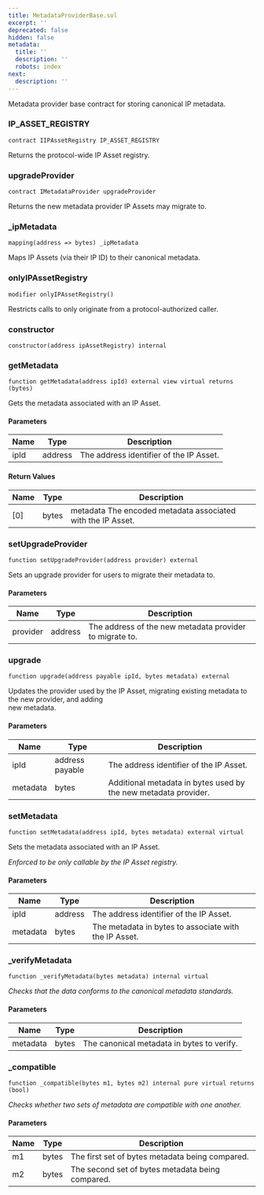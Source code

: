 ```yaml
---
title: MetadataProviderBase.sol
excerpt: ''
deprecated: false
hidden: false
metadata:
  title: ''
  description: ''
  robots: index
next:
  description: ''
---
```

Metadata provider base contract for storing canonical IP metadata.

### IP\_ASSET\_REGISTRY

```solidity
contract IIPAssetRegistry IP_ASSET_REGISTRY
```

Returns the protocol-wide IP Asset registry.

### upgradeProvider

```solidity
contract IMetadataProvider upgradeProvider
```

Returns the new metadata provider IP Assets may migrate to.

### \_ipMetadata

```solidity
mapping(address => bytes) _ipMetadata
```

Maps IP Assets (via their IP ID) to their canonical metadata.

### onlyIPAssetRegistry

```solidity
modifier onlyIPAssetRegistry()
```

Restricts calls to only originate from a protocol-authorized caller.

### constructor

```solidity
constructor(address ipAssetRegistry) internal
```

### getMetadata

```solidity
function getMetadata(address ipId) external view virtual returns (bytes)
```

Gets the metadata associated with an IP Asset.

#### Parameters

| Name | Type    | Description                             |
| ---- | ------- | --------------------------------------- |
| ipId | address | The address identifier of the IP Asset. |

#### Return Values

| Name | Type  | Description                                                 |
| ---- | ----- | ----------------------------------------------------------- |
| \[0] | bytes | metadata The encoded metadata associated with the IP Asset. |

### setUpgradeProvider

```solidity
function setUpgradeProvider(address provider) external
```

Sets an upgrade provider for users to migrate their metadata to.

#### Parameters

| Name     | Type    | Description                                             |
| -------- | ------- | ------------------------------------------------------- |
| provider | address | The address of the new metadata provider to migrate to. |

### upgrade

```solidity
function upgrade(address payable ipId, bytes metadata) external
```

Updates the provider used by the IP Asset, migrating existing metadata to the new provider, and adding\
new metadata.

#### Parameters

| Name     | Type            | Description                                                     |
| -------- | --------------- | --------------------------------------------------------------- |
| ipId     | address payable | The address identifier of the IP Asset.                         |
| metadata | bytes           | Additional metadata in bytes used by the new metadata provider. |

### setMetadata

```solidity
function setMetadata(address ipId, bytes metadata) external virtual
```

Sets the metadata associated with an IP Asset.

*Enforced to be only callable by the IP Asset registry.*

#### Parameters

| Name     | Type    | Description                                           |
| -------- | ------- | ----------------------------------------------------- |
| ipId     | address | The address identifier of the IP Asset.               |
| metadata | bytes   | The metadata in bytes to associate with the IP Asset. |

### \_verifyMetadata

```solidity
function _verifyMetadata(bytes metadata) internal virtual
```

*Checks that the data conforms to the canonical metadata standards.*

#### Parameters

| Name     | Type  | Description                                |
| -------- | ----- | ------------------------------------------ |
| metadata | bytes | The canonical metadata in bytes to verify. |

### \_compatible

```solidity
function _compatible(bytes m1, bytes m2) internal pure virtual returns (bool)
```

*Checks whether two sets of metadata are compatible with one another.*

#### Parameters

| Name | Type  | Description                                      |
| ---- | ----- | ------------------------------------------------ |
| m1   | bytes | The first set of bytes metadata being compared.  |
| m2   | bytes | The second set of bytes metadata being compared. |
